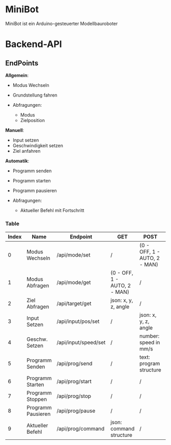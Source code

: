 # MiniBot

MiniBot ist ein Arduino-gesteuerter Modellbauroboter

# Backend-API

## EndPoints

**Allgemein**:
* Modus Wechseln
* Grundstellung fahren

* Abfragungen:
    * Modus
    * Zielposition

**Manuell**:
* Input setzen
* Geschwindigkeit setzen
* Ziel anfahren

**Automatik**:
* Programm senden
* Programm starten
* Programm pausieren

* Abfragungen:
    * Aktueller Befehl mit Fortschritt

### Table

| Index | Name               | Endpoint             | GET                          | POST                         | Modus       |
|-------|--------------------|----------------------|------------------------------|------------------------------|-------------|
|     0 | Modus Wechseln     | /api/mode/set        | /                            | (0 - OFF, 1 - AUTO, 2 - MAN) | Allgemein   |
|     1 | Modus Abfragen     | /api/mode/get        | (0 - OFF, 1 - AUTO, 2 - MAN) | /                            | Allgemein   |
|     2 | Ziel Abfragen      | /api/target/get      | json: x, y, z, angle         | /                            | Allgemein   |
|     3 | Input Setzen       | /api/input/pos/set   | /                            | json: x, y, z, angle         | Manuell     |
|     4 | Geschw. Setzen     | /api/input/speed/set | /                            | number: speed in mm/s        | Manuell     |
|     5 | Programm Senden    | /api/prog/send       | /                            | text: program structure      | Automatisch |
|     6 | Programm Starten   | /api/prog/start      | /                            | /                            | Automatisch |
|     7 | Programm Stoppen   | /api/prog/stop       | /                            | /                            | Automatisch |
|     8 | Programm Pausieren | /api/prog/pause      | /                            | /                            | Automatisch |
|     9 | Aktueller Befehl   | /api/prog/command    | json: command structure      | /                            | Automatisch |
